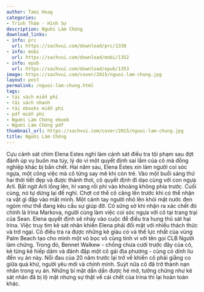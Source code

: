 ```yaml
---
author: Tami Hoag
categories:
- Trinh Thám - Hình Sự
description: Người Làm Chứng
download_links:
- info: prc
  url: https://sachvui.com/download/prc/1338
- info: mobi
  url: https://sachvui.com/download/mobi/1352
- info: epub
  url: https://sachvui.com/download/epub/1353
image: https://sachvui.com/cover/2015/nguoi-lam-chung.jpg
layout: post
permalink: /nguoi-lam-chung.html
tags:
- tải sách miễn phí
- tải sách nhanh
- tải ebooks miễn phí
- pdf miễn phí
- Người Làm Chứng ebook
- Người Làm Chứng pdf
thumbnail_url: https://sachvui.com/cover/2015/nguoi-lam-chung.jpg
title: Người Làm Chứng
---
```


 <div class="item-desc text-justify"> Cựu cảnh sát chìm Elena Estes nghỉ làm cảnh sát điều tra tội phạm sau đợt đánh úp vụ buôn ma túy, lý do vì một quyết định sai lầm của cô mà đồng nghiệp khác bị bắn chết. Hai năm sau, Elena Estes xin làm người coi sóc ngựa, một công việc mà cô từng say mê khi còn trẻ. Vào một buổi sáng thứ hai thời tiết đẹp và được thảnh thơi, cô quyết định đi dạo cùng với con ngựa Arli. Bất ngờ Arli lồng lên, hí vang rồi phi vào khoảng không phía trước. Cuối cùng, nó tự dừng lại để nghỉ. Chợt cơ thể cô căng lên trước khi có thể nhận ra vật gì đập vào mắt mình. Một cánh tay người nhô lên khỏi mặt nước đen ngòm như thể đang kêu cầu sự giúp đỡ. Cô sững sờ khi nhận ra xác chết đó chính là Irina Markova, người cùng làm việc coi sóc ngựa với cô tại trang trại của Sean. Elena quyết định sẽ nhảy vào cuộc để điều tra hung thủ sát hại Irina. Việc truy tìm kẻ sát nhân khiến Elena phải đối mặt với nhiều thách thức và trở ngại. Cô điều tra ra được những kẻ giàu có và thế lực nhất của vùng Palm Beach tạo cho mình một vỏ bọc vô cùng tinh vi với tên gọi CLB Người làm chứng. Trong đó, Bennet Walkew - chồng chưa cưới trước đây của cô, kẻ từng kẻ hiếp dâm và đánh đập một cô gái địa phương - cũng có dính líu đến vụ án này. Nỗi đau của 20 năm trước lại trở về khiến cô phải giằng co giữa quá khứ, người yêu mới và chính mình. Suýt nữa cô đã trở thành nạn nhân trong vụ án. Những bí mật dần dần được hé mở, tưởng chừng như kẻ sát nhân đã bị lộ mặt nhưng sự thật về cái chết của Irina thì lại hoàn toàn khác. </div>